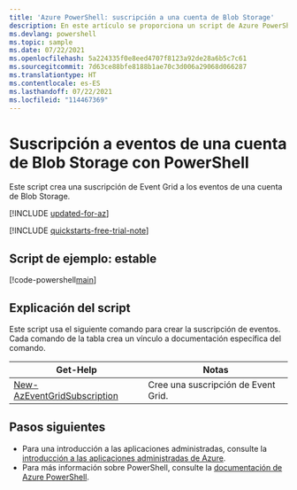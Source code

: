 ```yaml
---
title: 'Azure PowerShell: suscripción a una cuenta de Blob Storage'
description: En este artículo se proporciona un script de Azure PowerShell de ejemplo que muestra cómo suscribirse a los eventos de Azure Event Grid de una cuenta de Blob Storage.
ms.devlang: powershell
ms.topic: sample
ms.date: 07/22/2021
ms.openlocfilehash: 5a224335f0e8eed4707f8123a92de28a6b5c7c61
ms.sourcegitcommit: 7d63ce88bfe8188b1ae70c3d006a29068d066287
ms.translationtype: HT
ms.contentlocale: es-ES
ms.lasthandoff: 07/22/2021
ms.locfileid: "114467369"
---
```

# <a name="subscribe-to-events-for-a-blob-storage-account-with-powershell"></a>Suscripción a eventos de una cuenta de Blob Storage con PowerShell

Este script crea una suscripción de Event Grid a los eventos de una cuenta de Blob Storage.

[!INCLUDE [updated-for-az](../../../includes/updated-for-az.md)]

[!INCLUDE [quickstarts-free-trial-note](../../../includes/quickstarts-free-trial-note.md)]

## <a name="sample-script---stable"></a>Script de ejemplo: estable

[!code-powershell[main](../../../powershell_scripts/event-grid/subscribe-to-blob-storage/subscribe-to-blob-storage.ps1 "Subscribe to Blob storage")]

## <a name="script-explanation"></a>Explicación del script

Este script usa el siguiente comando para crear la suscripción de eventos. Cada comando de la tabla crea un vínculo a documentación específica del comando.

| Get-Help | Notas |
|---|---|
| [New-AzEventGridSubscription](/powershell/module/az.eventgrid/new-azeventgridsubscription) | Cree una suscripción de Event Grid. |

## <a name="next-steps"></a>Pasos siguientes

* Para una introducción a las aplicaciones administradas, consulte la [introducción a las aplicaciones administradas de Azure](../overview.md).
* Para más información sobre PowerShell, consulte la [documentación de Azure PowerShell](/powershell/azure/get-started-azureps).
